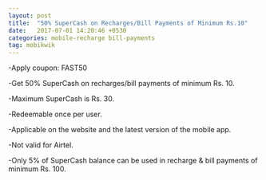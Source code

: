 ```yaml
---
layout: post
title:  "50% SuperCash on Recharges/Bill Payments of Minimum Rs.10"
date:   2017-07-01 14:20:46 +0530
categories: mobile-recharge bill-payments
tag: mobikwik
---
```

-Apply coupon:  FAST50

-Get 50% SuperCash on recharges/bill payments of minimum Rs. 10.

-Maximum SuperCash is Rs. 30.

-Redeemable once per user.

-Applicable on the website and the latest version of the mobile app.

-Not valid for Airtel.

-Only 5% of SuperCash balance can be used in recharge & bill payments of minimum Rs. 100.
